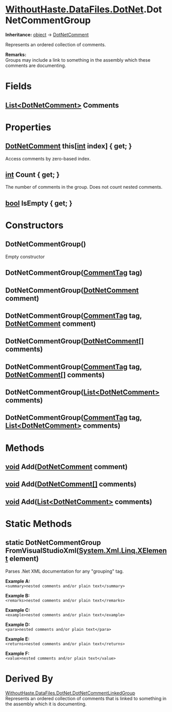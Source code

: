 # [WithoutHaste.DataFiles.DotNet](TableOfContents.WithoutHaste.DataFiles.DotNet.md).DotNetCommentGroup

**Inheritance:** [object](https://docs.microsoft.com/en-us/dotnet/api/system.object) → [DotNetComment](WithoutHaste.DataFiles.DotNet.DotNetComment.md)  

Represents an ordered collection of comments.  

**Remarks:**  
Groups may include a link to something in the assembly which these comments are documenting.  

# Fields

## [List&lt;DotNetComment&gt;](https://docs.microsoft.com/en-us/dotnet/api/system.collections.generic.list-1) Comments

# Properties

## [DotNetComment](WithoutHaste.DataFiles.DotNet.DotNetComment.md) this[[int](https://docs.microsoft.com/en-us/dotnet/api/system.int32) index] { get; }

Access comments by zero-based index.  

## [int](https://docs.microsoft.com/en-us/dotnet/api/system.int32) Count { get; }

The number of comments in the group. Does not count nested comments.  

## [bool](https://docs.microsoft.com/en-us/dotnet/api/system.boolean) IsEmpty { get; }

# Constructors

## DotNetCommentGroup()

Empty constructor  

## DotNetCommentGroup([CommentTag](WithoutHaste.DataFiles.DotNet.CommentTag.md) tag)

## DotNetCommentGroup([DotNetComment](WithoutHaste.DataFiles.DotNet.DotNetComment.md) comment)

## DotNetCommentGroup([CommentTag](WithoutHaste.DataFiles.DotNet.CommentTag.md) tag, [DotNetComment](WithoutHaste.DataFiles.DotNet.DotNetComment.md) comment)

## DotNetCommentGroup([DotNetComment[]](WithoutHaste.DataFiles.DotNet.DotNetComment.md) comments)

## DotNetCommentGroup([CommentTag](WithoutHaste.DataFiles.DotNet.CommentTag.md) tag, [DotNetComment[]](WithoutHaste.DataFiles.DotNet.DotNetComment.md) comments)

## DotNetCommentGroup([List&lt;DotNetComment&gt;](https://docs.microsoft.com/en-us/dotnet/api/system.collections.generic.list-1) comments)

## DotNetCommentGroup([CommentTag](WithoutHaste.DataFiles.DotNet.CommentTag.md) tag, [List&lt;DotNetComment&gt;](https://docs.microsoft.com/en-us/dotnet/api/system.collections.generic.list-1) comments)

# Methods

## [void](https://docs.microsoft.com/en-us/dotnet/api/system.void) Add([DotNetComment](WithoutHaste.DataFiles.DotNet.DotNetComment.md) comment)

## [void](https://docs.microsoft.com/en-us/dotnet/api/system.void) Add([DotNetComment[]](WithoutHaste.DataFiles.DotNet.DotNetComment.md) comments)

## [void](https://docs.microsoft.com/en-us/dotnet/api/system.void) Add([List&lt;DotNetComment&gt;](https://docs.microsoft.com/en-us/dotnet/api/system.collections.generic.list-1) comments)

# Static Methods

## static DotNetCommentGroup FromVisualStudioXml([System.Xml.Linq.XElement](https://docs.microsoft.com/en-us/dotnet/api/system.xml.linq.xelement) element)

Parses .Net XML documentation for any "grouping" tag.  

**Example A:**  
`<summary>nested comments and/or plain text</summary>`  

**Example B:**  
`<remarks>nested comments and/or plain text</remarks>`  

**Example C:**  
`<example>nested comments and/or plain text</example>`  

**Example D:**  
`<para>nested comments and/or plain text</para>`  

**Example E:**  
`<returns>nested comments and/or plain text</returns>`  

**Example F:**  
`<value>nested comments and/or plain text</value>`  

# Derived By

[WithoutHaste.DataFiles.DotNet.DotNetCommentLinkedGroup](WithoutHaste.DataFiles.DotNet.DotNetCommentLinkedGroup.md)  
Represents an ordered collection of comments that is linked to something in the assembly which it is documenting.  

